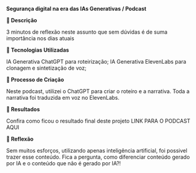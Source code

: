 **Segurança digital na era das IAs Generativas / Podcast**

**📒 Descrição**

3 minutos de reflexão neste assunto que sem dúvidas é de suma importância nos dias atuais

**🤖 Tecnologias Utilizadas**

IA Generativa ChatGPT para roteirização;
IA Generativa ElevenLabs para clonagem e sintetização de voz;

**🧐 Processo de Criação**

Neste podcast, utilizei o ChatGPT para criar o roteiro e a narrativa. Toda a narrativa foi traduzida em voz no ElevenLabs.

**🚀 Resultados**

Confira como ficou o resultado final deste projeto LINK PARA O PODCAST AQUI

**💭 Reflexão**

Sem muitos esforços, utilizando apenas inteligência artificial, foi possivel trazer esse conteúdo. Fica a pergunta, como diferenciar conteúdo gerado por IA e o conteúdo que não é gerado por IA?!
